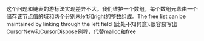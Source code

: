 这个问题和链表的游标法实现差异不大。我们维护一个数组，每个数组元素由一个储存该节点值的域和两个分别未left和right的整数组成。The free list can be maintained by linking through the left field (此处不知何意).很容易写出CursorNew和CursorDispose例程，代替malloc和free
